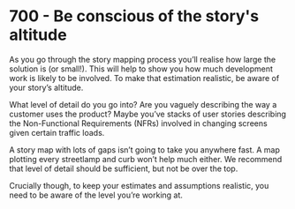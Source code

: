 # 700 - Be conscious of the story's altitude

As you go through the story mapping process youʼll realise how large the solution is (or small!). This will help to show you how much development work is likely to be involved. To make that estimation realistic, be aware of your storyʼs altitude.

What level of detail do you go into? Are you vaguely describing the way a customer uses the product? Maybe youʼve stacks of user stories describing the Non-Functional Requirements (NFRs) involved in changing screens given certain traffic loads.

A story map with lots of gaps isnʼt going to take you anywhere fast. A map plotting every streetlamp and curb wonʼt help much either. We recommend that level of detail should be sufficient, but not be over the top.

Crucially though, to keep your estimates and assumptions realistic, you need to be aware of the level youʼre working at.
